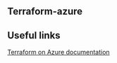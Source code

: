 Terraform-azure
--
Useful links
--
[Terraform on Azure documentation](https://learn.microsoft.com/en-us/azure/developer/terraform/)
